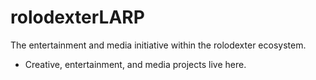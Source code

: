 # rolodexterLARP

The entertainment and media initiative within the rolodexter ecosystem.

- Creative, entertainment, and media projects live here.
